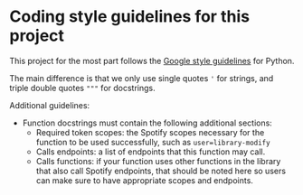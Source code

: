 # Coding style guidelines for this project

This project for the most part follows the
[Google style guidelines](http://google.github.io/styleguide/pyguide.html)
for Python.

The main difference is that we only use single quotes `'` for strings, and
triple double quotes `"""` for docstrings.

Additional guidelines:
- Function docstrings must contain the following additional sections:
    - Required token scopes: the Spotify scopes necessary for the function to be
      used successfully, such as `user=library-modify`
    - Calls endpoints: a list of endpoints that this function may call.
    - Calls functions: if your function uses other functions in the library that
      also call Spotify endpoints, that should be noted here so users can make
      sure to have appropriate scopes and endpoints.
